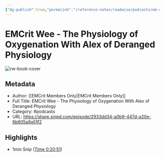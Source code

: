```yaml
---
{"dg-publish":true,"permalink":"/reference-notes/readwise/podcasts/em-crit-wee-the-physiology-of-oxygenation-with-alex-of-deranged-physiology/"}
---
```


# EMCrit Wee - The Physiology of Oxygenation With Alex of Deranged Physiology

![rw-book-cover](https://wsrv.nl/?url=https%3A%2F%2Fartwork.captivate.fm%2F9e19fbd0-cd57-4a23-b9a4-bb533f0225a1%2Fkum-6dVk-JqYA7e2o55Lfj3-.jpg&w=100&h=100)

## Metadata
- Author: [[EMCrit Members Only\|EMCrit Members Only]]
- Full Title: EMCrit Wee - The Physiology of Oxygenation With Alex of Deranged Physiology
- Category: #podcasts
- URL: https://share.snipd.com/episode/2933dd34-a0b9-447d-a20e-6b605a9a51f2

## Highlights
- 1min Snip ([Time 0:20:51](https://share.snipd.com/snip/93904c6b-3f11-4862-aaa0-b557096117cd))

